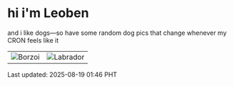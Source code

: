 # hi i'm Leoben

and i like dogs—so have some random dog pics that change whenever my CRON feels like it

|  |  |
|--------|----------|
| ![Borzoi](https://random-dog-vercel.vercel.app/api/random-borzoi?v=1755539193) | ![Labrador](https://random-dog-vercel.vercel.app/api/random-labrador?v=1755539193) |

Last updated: 2025-08-19 01:46 PHT
